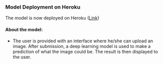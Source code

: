 
### Model Deployment on Heroku

The model is now deployed on Heroku ([Link](https://img-classifier-demo.herokuapp.com/))

#### About the model:
* The user is provided with an interface where he/she can upload an image.
After submission, a deep learning model is used to make a prediction of what the image could be.
The result is then displayed to the user.

